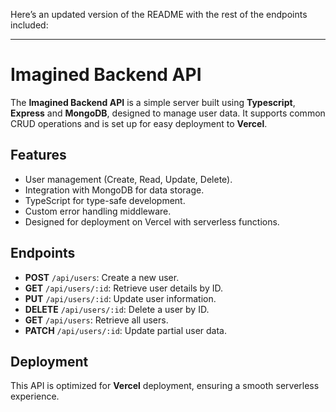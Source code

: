 Here’s an updated version of the README with the rest of the endpoints included:

---

# Imagined Backend API

The **Imagined Backend API** is a simple server built using **Typescript**, **Express** and **MongoDB**, designed to manage user data. It supports common CRUD operations and is set up for easy deployment to **Vercel**.

## Features

- User management (Create, Read, Update, Delete).
- Integration with MongoDB for data storage.
- TypeScript for type-safe development.
- Custom error handling middleware.
- Designed for deployment on Vercel with serverless functions.

## Endpoints

- **POST** `/api/users`: Create a new user.
- **GET** `/api/users/:id`: Retrieve user details by ID.
- **PUT** `/api/users/:id`: Update user information.
- **DELETE** `/api/users/:id`: Delete a user by ID.
- **GET** `/api/users`: Retrieve all users.
- **PATCH** `/api/users/:id`: Update partial user data.
  
## Deployment

This API is optimized for **Vercel** deployment, ensuring a smooth serverless experience. 

